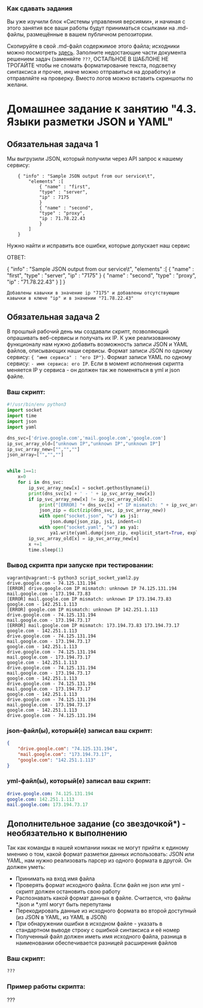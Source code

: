 ### Как сдавать задания

Вы уже изучили блок «Системы управления версиями», и начиная с этого занятия все ваши работы будут приниматься ссылками на .md-файлы, размещённые в вашем публичном репозитории.

Скопируйте в свой .md-файл содержимое этого файла; исходники можно посмотреть [здесь](https://raw.githubusercontent.com/netology-code/sysadm-homeworks/devsys10/04-script-03-yaml/README.md). Заполните недостающие части документа решением задач (заменяйте `???`, ОСТАЛЬНОЕ В ШАБЛОНЕ НЕ ТРОГАЙТЕ чтобы не сломать форматирование текста, подсветку синтаксиса и прочее, иначе можно отправиться на доработку) и отправляйте на проверку. Вместо логов можно вставить скриншоты по желани.

# Домашнее задание к занятию "4.3. Языки разметки JSON и YAML"


## Обязательная задача 1
Мы выгрузили JSON, который получили через API запрос к нашему сервису:
```
    { "info" : "Sample JSON output from our service\t",
        "elements" :[
            { "name" : "first",
            "type" : "server",
            "ip" : 7175 
            }
            { "name" : "second",
            "type" : "proxy",
            "ip : 71.78.22.43
            }
        ]
    }
```
  Нужно найти и исправить все ошибки, которые допускает наш сервис
  
  ОТВЕТ:
  
  
  { "info" : "Sample JSON output from our service\t",
        "elements" :[
            { "name" : "first",
            "type" : "server",
            "ip" : "7175"
            }
            { "name" : "second",
            "type" : "proxy",
            "ip" : "71.78.22.43"
            }
        ]
    }
    
    Добавлены кавычки в значение ip "7175" и добавлены отсутствующие кавычки в ключе "ip" и в значении "71.78.22.43"

## Обязательная задача 2
В прошлый рабочий день мы создавали скрипт, позволяющий опрашивать веб-сервисы и получать их IP. К уже реализованному функционалу нам нужно добавить возможность записи JSON и YAML файлов, описывающих наши сервисы. Формат записи JSON по одному сервису: `{ "имя сервиса" : "его IP"}`. Формат записи YAML по одному сервису: `- имя сервиса: его IP`. Если в момент исполнения скрипта меняется IP у сервиса - он должен так же поменяться в yml и json файле.

### Ваш скрипт:
```python
#!/usr/bin/env python3
import socket
import time
import json
import yaml

dns_svc=['drive.google.com','mail.google.com','google.com']
ip_svc_array_old=["unknown IP","unknown IP","unknown IP"]
ip_svc_array_new=["","",""]
json_array=["","",""]


while 1==1:
    x=0
    for i in dns_svc:
        ip_svc_array_new[x] = socket.gethostbyname(i)
        print(dns_svc[x] + ' - ' + ip_svc_array_new[x])
        if ip_svc_array_new[x] != ip_svc_array_old[x]:
            print("[ERROR] "+ dns_svc[x] +" IP mismatch: " + ip_svc_array_old[x] + " " + ip_svc_array_new[x])
            json_zip = dict(zip(dns_svc, ip_svc_array_new))
            with open("socket.json", "w") as js1:
                json.dump(json_zip, js1, indent=4)
            with open("socket.yaml", "w") as ya1:
                ya1.write(yaml.dump(json_zip, explicit_start=True, explicit_end=True))
        ip_svc_array_old[x] = ip_svc_array_new[x]
        x +=1
        time.sleep(1)
```

### Вывод скрипта при запуске при тестировании:
```
vagrant@vagrant:~$ python3 script_socket_yaml2.py
drive.google.com - 74.125.131.194
[ERROR] drive.google.com IP mismatch: unknown IP 74.125.131.194
mail.google.com - 173.194.73.83
[ERROR] mail.google.com IP mismatch: unknown IP 173.194.73.83
google.com - 142.251.1.113
[ERROR] google.com IP mismatch: unknown IP 142.251.1.113
drive.google.com - 74.125.131.194
mail.google.com - 173.194.73.17
[ERROR] mail.google.com IP mismatch: 173.194.73.83 173.194.73.17
google.com - 142.251.1.113
drive.google.com - 74.125.131.194
mail.google.com - 173.194.73.17
google.com - 142.251.1.113
drive.google.com - 74.125.131.194
mail.google.com - 173.194.73.17
google.com - 142.251.1.113
drive.google.com - 74.125.131.194
mail.google.com - 173.194.73.17
google.com - 142.251.1.113
drive.google.com - 74.125.131.194
mail.google.com - 173.194.73.17
google.com - 142.251.1.113
drive.google.com - 74.125.131.194
mail.google.com - 173.194.73.17
google.com - 142.251.1.113
drive.google.com - 74.125.131.194
```

### json-файл(ы), который(е) записал ваш скрипт:
```json
{
    "drive.google.com": "74.125.131.194",
    "mail.google.com": "173.194.73.17",
    "google.com": "142.251.1.113"
}
```

### yml-файл(ы), который(е) записал ваш скрипт:
```yaml
drive.google.com: 74.125.131.194
google.com: 142.251.1.113
mail.google.com: 173.194.73.17
```

## Дополнительное задание (со звездочкой*) - необязательно к выполнению

Так как команды в нашей компании никак не могут прийти к единому мнению о том, какой формат разметки данных использовать: JSON или YAML, нам нужно реализовать парсер из одного формата в другой. Он должен уметь:
   * Принимать на вход имя файла
   * Проверять формат исходного файла. Если файл не json или yml - скрипт должен остановить свою работу
   * Распознавать какой формат данных в файле. Считается, что файлы *.json и *.yml могут быть перепутаны
   * Перекодировать данные из исходного формата во второй доступный (из JSON в YAML, из YAML в JSON)
   * При обнаружении ошибки в исходном файле - указать в стандартном выводе строку с ошибкой синтаксиса и её номер
   * Полученный файл должен иметь имя исходного файла, разница в наименовании обеспечивается разницей расширения файлов

### Ваш скрипт:
```python
???
```

### Пример работы скрипта:
???
